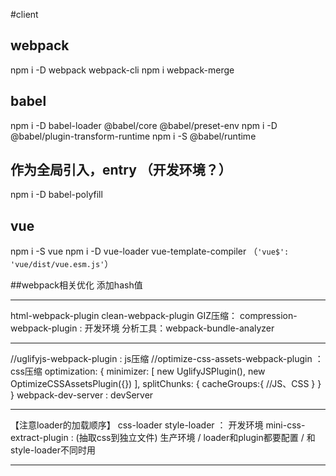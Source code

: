 #client

## webpack
npm i -D webpack webpack-cli
npm i webpack-merge

## babel
npm i -D babel-loader @babel/core @babel/preset-env 
npm i -D @babel/plugin-transform-runtime 
npm i -S @babel/runtime

## 作为全局引入，entry （开发环境？）
npm i -D babel-polyfill

## vue
npm i -S vue
npm i -D vue-loader vue-template-compiler （`'vue$': 'vue/dist/vue.esm.js'`）

##webpack相关优化
添加hash值
***

html-webpack-plugin
clean-webpack-plugin
GIZ压缩： compression-webpack-plugin : 开发环境
分析工具：webpack-bundle-analyzer
***

//uglifyjs-webpack-plugin : js压缩
//optimize-css-assets-webpack-plugin ：css压缩
optimization: {
    minimizer: [
        new UglifyJSPlugin(),
        new OptimizeCSSAssetsPlugin({})
    ],
    splitChunks: {
        cacheGroups:{
            //JS、CSS
        }
    }
}
webpack-dev-server : devServer
***

【注意loader的加载顺序】
css-loader
style-loader ： 开发环境 
mini-css-extract-plugin : (抽取css到独立文件) 生产环境 / loader和plugin都要配置 / 和style-loader不同时用
***
